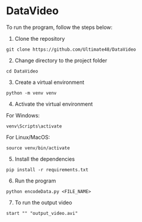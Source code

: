 # DataVideo


To run the program, follow the steps below:

1. Clone the repository

```
git clone https://github.com/Ultimate48/DataVideo
```

2. Change directory to the project folder

```
cd DataVideo
```

3. Create a virtual environment

```
python -m venv venv
```

4. Activate the virtual environment

For Windows:

```
venv\Scripts\activate
```

For Linux/MacOS:

```
source venv/bin/activate
```
   
5. Install the dependencies

```
pip install -r requirements.txt
```

6. Run the program

```
python encodeData.py <FILE_NAME>
```

7. To run the output video

```
start "" "output_video.avi"
```